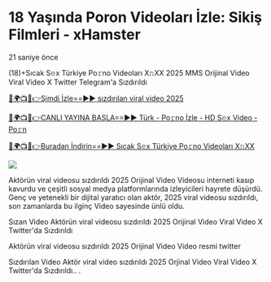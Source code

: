 # 18 Yaşında Poron Videoları İzle: Sikiş Filmleri - xHamster



21 saniye önce

(18)+Sıcak S𝚎x Türkiye Po𝚛no Videoları X𝚗XX 2025 MMS Orijinal Video Viral Video X Twitter Telegram'a Sızdırıldı


[🔴🌍📺📱👉Şimdi İzle==►► sızdırılan viral video 2025](https://tinyurl.com/mvu5m9m8)

[🔴🌍📺📱👉CANLI YAYINA BAŞLA==►► Türk - Po𝚛no İzle - HD S𝚎x Video - Po𝚛n](https://tinyurl.com/mvu5m9m8)

[🔴🌍📺📱👉Buradan İndirin==►► Sıcak S𝚎x Türkiye Po𝚛no Videoları X𝚗XX](https://tinyurl.com/mvu5m9m8)


<a href="https://tinyurl.com/mvu5m9m8" rel="nofollow" data-target="animated-image.originalLink"><img src="https://camo.githubusercontent.com/1be82823e85778f8a57db5ea2a2e46822e8721e5be32dc31a466a7df3bb16d49/68747470733a2f2f636c6173736963616c7363686f6f6c6f6662616c6c65746c692e636f6d2f6e686b2f72676273727465672e676966" data-canonical-src="https://classicalschoolofballetli.com/nhk/rgbsrteg.gif" style="max-width: 100%; display: inline-block;" data-target="animated-image.originalImage"></a>



Aktörün viral videosu sızdırıldı 2025 Orijinal Video Videosu interneti kasıp kavurdu ve çeşitli sosyal medya platformlarında izleyicileri hayrete düşürdü. Genç ve yetenekli bir dijital yaratıcı olan aktör, 2025 viral videosu sızdırıldı, son zamanlarda bu ilginç Video sayesinde ünlü oldu.

Sızan Video Aktörün viral videosu sızdırıldı 2025 Orijinal Video Viral Video X Twitter'da Sızdırıldı

Aktörün viral videosu sızdırıldı 2025 Orijinal Video Video resmi twitter

Sızdırılan Video Aktör viral video sızdırıldı 2025 Orjinal Video Viral Video X Twitter'da Sızdırıldı..
.



